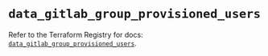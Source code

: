 # `data_gitlab_group_provisioned_users`

Refer to the Terraform Registry for docs: [`data_gitlab_group_provisioned_users`](https://registry.terraform.io/providers/gitlabhq/gitlab/17.8.0/docs/data-sources/group_provisioned_users).

